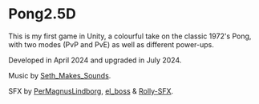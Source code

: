 # Pong2.5D


This is my first game in Unity, a colourful take on the classic 1972's Pong, with two modes (PvP and PvE) as well as different power-ups.

Developed in April 2024 and upgraded in July 2024.

Music by [Seth_Makes_Sounds](https://freesound.org/people/Seth_Makes_Sounds/).

SFX by [PerMagnusLindborg](https://freesound.org/people/PerMagnusLindborg/), [el_boss](https://freesound.org/people/el_boss/) & [Rolly-SFX](https://freesound.org/people/Rolly-SFX/).
